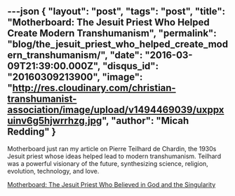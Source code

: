 ---json
{
	"layout": "post",
	"tags": "post",
    "title": "Motherboard: The Jesuit Priest Who Helped Create Modern Transhumanism",
    "permalink": "blog/the_jesuit_priest_who_helped_create_modern_transhumanism/",
    "date": "2016-03-09T21:39:00.000Z",
    "disqus_id": "20160309213900",
    "image":  "http://res.cloudinary.com/christian-transhumanist-association/image/upload/v1494469039/uxppxuinv6g5hjwrrhzg.jpg",
    "author": "Micah Redding"
}
---
<p>Motherboard just ran my article on Pierre Teilhard de Chardin, the 1930s Jesuit priest whose ideas helped lead to modern transhumanism. Teilhard was a powerful visionary of the future, synthesizing science, religion, evolution, technology, and love.</p>
<p><a href="http://motherboard.vice.com/read/the-priest-who-believed-in-god-and-the-singularity-pierre-teilhard-de-chardin" target="_blank">Motherboard: The Jesuit Priest Who Believed in God and the Singularity</a></p>
